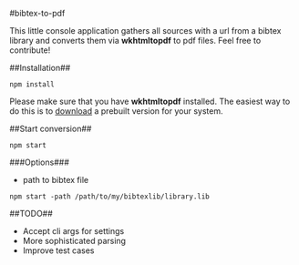 #bibtex-to-pdf

This little console application gathers all sources with a url from a bibtex library and converts them via **wkhtmltopdf** to pdf files.
Feel free to contribute!

##Installation##
```
npm install
```

Please make sure that you have **wkhtmltopdf** installed. The easiest way to do this is to
[download](http://wkhtmltopdf.org/downloads.html#stable) a prebuilt version for your system.

##Start conversion##
```
npm start
```

###Options###
* path to bibtex file

```
npm start -path /path/to/my/bibtexlib/library.lib
```

##TODO##
* Accept cli args for settings
* More sophisticated parsing
* Improve test cases
